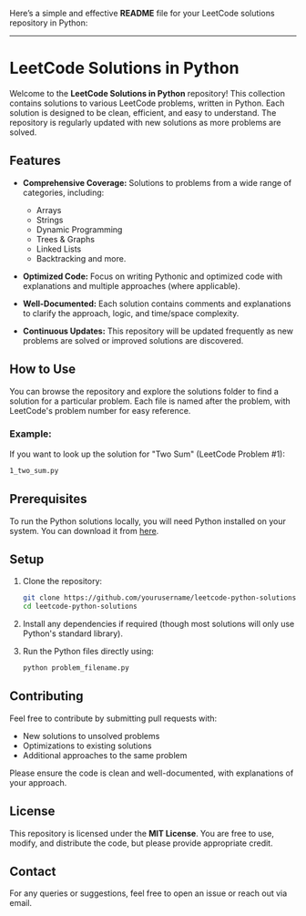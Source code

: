 Here’s a simple and effective **README** file for your LeetCode solutions repository in Python:

---

# LeetCode Solutions in Python

Welcome to the **LeetCode Solutions in Python** repository! This collection contains solutions to various LeetCode problems, written in Python. Each solution is designed to be clean, efficient, and easy to understand. The repository is regularly updated with new solutions as more problems are solved.

## Features
- **Comprehensive Coverage:** Solutions to problems from a wide range of categories, including:
  - Arrays
  - Strings
  - Dynamic Programming
  - Trees & Graphs
  - Linked Lists
  - Backtracking and more.
  
- **Optimized Code:** Focus on writing Pythonic and optimized code with explanations and multiple approaches (where applicable).

- **Well-Documented:** Each solution contains comments and explanations to clarify the approach, logic, and time/space complexity.

- **Continuous Updates:** This repository will be updated frequently as new problems are solved or improved solutions are discovered.

## How to Use
You can browse the repository and explore the solutions folder to find a solution for a particular problem. Each file is named after the problem, with LeetCode's problem number for easy reference.

### Example:
If you want to look up the solution for "Two Sum" (LeetCode Problem #1):
```bash
1_two_sum.py
```

## Prerequisites
To run the Python solutions locally, you will need Python installed on your system. You can download it from [here](https://www.python.org/downloads/).

## Setup
1. Clone the repository:
   ```bash
   git clone https://github.com/yourusername/leetcode-python-solutions.git
   cd leetcode-python-solutions
   ```

2. Install any dependencies if required (though most solutions will only use Python's standard library).

3. Run the Python files directly using:
   ```bash
   python problem_filename.py
   ```

## Contributing
Feel free to contribute by submitting pull requests with:
- New solutions to unsolved problems
- Optimizations to existing solutions
- Additional approaches to the same problem

Please ensure the code is clean and well-documented, with explanations of your approach.

## License
This repository is licensed under the **MIT License**. You are free to use, modify, and distribute the code, but please provide appropriate credit.

## Contact
For any queries or suggestions, feel free to open an issue or reach out via email.
